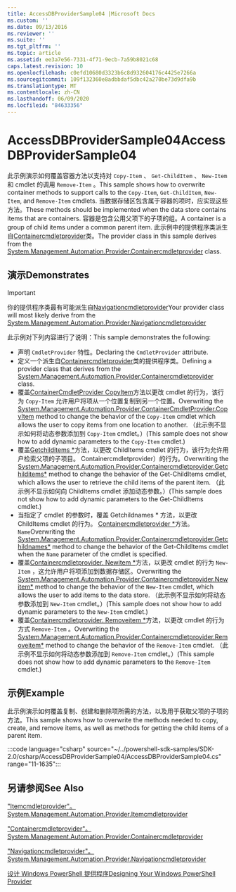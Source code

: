 ```yaml
---
title: AccessDBProviderSample04 |Microsoft Docs
ms.custom: ''
ms.date: 09/13/2016
ms.reviewer: ''
ms.suite: ''
ms.tgt_pltfrm: ''
ms.topic: article
ms.assetid: ee3a7e56-7331-4f71-9ecb-7a59b8021c68
caps.latest.revision: 10
ms.openlocfilehash: c0efd10680d3323b6c8d932604176c4425e7266a
ms.sourcegitcommit: 109f132360e8adbbdaf5dbc42a270be73d9dfa9b
ms.translationtype: MT
ms.contentlocale: zh-CN
ms.lasthandoff: 06/09/2020
ms.locfileid: "84633356"
---
```

# <a name="accessdbprovidersample04"></a><span data-ttu-id="fb54d-102">AccessDBProviderSample04</span><span class="sxs-lookup"><span data-stu-id="fb54d-102">AccessDBProviderSample04</span></span>

<span data-ttu-id="fb54d-103">此示例演示如何覆盖容器方法以支持对 `Copy-Item` 、 `Get-ChildItem` 、 `New-Item` 和 cmdlet 的调用 `Remove-Item` 。</span><span class="sxs-lookup"><span data-stu-id="fb54d-103">This sample shows how to overwrite container methods to support calls to the `Copy-Item`, `Get-ChildItem`, `New-Item`, and `Remove-Item` cmdlets.</span></span> <span data-ttu-id="fb54d-104">当数据存储区包含属于容器的项时，应实现这些方法。</span><span class="sxs-lookup"><span data-stu-id="fb54d-104">These methods should be implemented when the data store contains items that are containers.</span></span> <span data-ttu-id="fb54d-105">容器是包含公用父项下的子项的组。</span><span class="sxs-lookup"><span data-stu-id="fb54d-105">A container is a group of child items under a common parent item.</span></span> <span data-ttu-id="fb54d-106">此示例中的提供程序类派生自[Containercmdletprovider](/dotnet/api/System.Management.Automation.Provider.ContainerCmdletProvider)类。</span><span class="sxs-lookup"><span data-stu-id="fb54d-106">The provider class in this sample derives from the [System.Management.Automation.Provider.Containercmdletprovider](/dotnet/api/System.Management.Automation.Provider.ContainerCmdletProvider) class.</span></span>

## <a name="demonstrates"></a><span data-ttu-id="fb54d-107">演示</span><span class="sxs-lookup"><span data-stu-id="fb54d-107">Demonstrates</span></span>

> [!IMPORTANT]
> <span data-ttu-id="fb54d-108">你的提供程序类最有可能派生自[Navigationcmdletprovider](/dotnet/api/System.Management.Automation.Provider.NavigationCmdletProvider)</span><span class="sxs-lookup"><span data-stu-id="fb54d-108">Your provider class will most likely derive from the [System.Management.Automation.Provider.Navigationcmdletprovider](/dotnet/api/System.Management.Automation.Provider.NavigationCmdletProvider)</span></span>

<span data-ttu-id="fb54d-109">此示例对下列内容进行了说明：</span><span class="sxs-lookup"><span data-stu-id="fb54d-109">This sample demonstrates the following:</span></span>

- <span data-ttu-id="fb54d-110">声明 `CmdletProvider` 特性。</span><span class="sxs-lookup"><span data-stu-id="fb54d-110">Declaring the `CmdletProvider` attribute.</span></span>
- <span data-ttu-id="fb54d-111">定义一个派生自[Containercmdletprovider](/dotnet/api/System.Management.Automation.Provider.ContainerCmdletProvider)类的提供程序类。</span><span class="sxs-lookup"><span data-stu-id="fb54d-111">Defining a provider class that derives from the [System.Management.Automation.Provider.Containercmdletprovider](/dotnet/api/System.Management.Automation.Provider.ContainerCmdletProvider) class.</span></span>
- <span data-ttu-id="fb54d-112">覆盖[ContainerCmdletProvider CopyItem](/dotnet/api/System.Management.Automation.Provider.ContainerCmdletProvider.CopyItem)方法以更改 cmdlet 的行为，该行为 `Copy-Item` 允许用户将项从一个位置复制到另一个位置。</span><span class="sxs-lookup"><span data-stu-id="fb54d-112">Overwriting the [System.Management.Automation.Provider.ContainerCmdletProvider.CopyItem](/dotnet/api/System.Management.Automation.Provider.ContainerCmdletProvider.CopyItem) method to change the behavior of the `Copy-Item` cmdlet which allows the user to copy items from one location to another.</span></span> <span data-ttu-id="fb54d-113">（此示例不显示如何将动态参数添加到 `Copy-Item` cmdlet。）</span><span class="sxs-lookup"><span data-stu-id="fb54d-113">(This sample does not show how to add dynamic parameters to the `Copy-Item` cmdlet.)</span></span>
- <span data-ttu-id="fb54d-114">覆盖[Getchilditems \*](/dotnet/api/System.Management.Automation.Provider.ContainerCmdletProvider.GetChildItems)方法，以更改 ChildItems cmdlet 的行为，该行为允许用户检索父项的子项目。 Containercmdletprovider）的行为。</span><span class="sxs-lookup"><span data-stu-id="fb54d-114">Overwriting the [System.Management.Automation.Provider.Containercmdletprovider.Getchilditems\*](/dotnet/api/System.Management.Automation.Provider.ContainerCmdletProvider.GetChildItems) method to change the behavior of the Get-ChildItems cmdlet, which allows the user to retrieve the child items of the parent item.</span></span> <span data-ttu-id="fb54d-115">（此示例不显示如何向 ChildItems cmdlet 添加动态参数。）</span><span class="sxs-lookup"><span data-stu-id="fb54d-115">(This sample does not show how to add dynamic parameters to the Get-ChildItems cmdlet.)</span></span>
- <span data-ttu-id="fb54d-116">当指定了 cmdlet 的参数时，覆盖 Getchildnames \* 方法，以更改 ChildItems cmdlet 的行为。 [Containercmdletprovider \*](/dotnet/api/System.Management.Automation.Provider.ContainerCmdletProvider.GetChildNames)方法。 `Name`</span><span class="sxs-lookup"><span data-stu-id="fb54d-116">Overwriting the [System.Management.Automation.Provider.Containercmdletprovider.Getchildnames\*](/dotnet/api/System.Management.Automation.Provider.ContainerCmdletProvider.GetChildNames) method to change the behavior of the Get-ChildItems cmdlet when the `Name` parameter of the cmdlet is specified.</span></span>
- <span data-ttu-id="fb54d-117">覆盖[Containercmdletprovider. Newitem \*](/dotnet/api/System.Management.Automation.Provider.ContainerCmdletProvider.NewItem)方法，以更改 cmdlet 的行为 `New-Item` ，这允许用户将项添加到数据存储区。</span><span class="sxs-lookup"><span data-stu-id="fb54d-117">Overwriting the [System.Management.Automation.Provider.Containercmdletprovider.Newitem\*](/dotnet/api/System.Management.Automation.Provider.ContainerCmdletProvider.NewItem) method to change the behavior of the `New-Item` cmdlet, which allows the user to add items to the data store.</span></span> <span data-ttu-id="fb54d-118">（此示例不显示如何将动态参数添加到 `New-Item` cmdlet。）</span><span class="sxs-lookup"><span data-stu-id="fb54d-118">(This sample does not show how to add dynamic parameters to the `New-Item` cmdlet.)</span></span>
- <span data-ttu-id="fb54d-119">覆盖[Containercmdletprovider. Removeitem \*](/dotnet/api/System.Management.Automation.Provider.ContainerCmdletProvider.RemoveItem)方法，以更改 cmdlet 的行为方式 `Remove-Item` 。</span><span class="sxs-lookup"><span data-stu-id="fb54d-119">Overwriting the [System.Management.Automation.Provider.Containercmdletprovider.Removeitem\*](/dotnet/api/System.Management.Automation.Provider.ContainerCmdletProvider.RemoveItem) method to change the behavior of the `Remove-Item` cmdlet.</span></span> <span data-ttu-id="fb54d-120">（此示例不显示如何将动态参数添加到 `Remove-Item` cmdlet。）</span><span class="sxs-lookup"><span data-stu-id="fb54d-120">(This sample does not show how to add dynamic parameters to the `Remove-Item` cmdlet.)</span></span>

## <a name="example"></a><span data-ttu-id="fb54d-121">示例</span><span class="sxs-lookup"><span data-stu-id="fb54d-121">Example</span></span>

<span data-ttu-id="fb54d-122">此示例演示如何覆盖复制、创建和删除项所需的方法，以及用于获取父项的子项的方法。</span><span class="sxs-lookup"><span data-stu-id="fb54d-122">This sample shows how to overwrite the methods needed to copy, create, and remove items, as well as methods for getting the child items of a parent item.</span></span>

:::code language="csharp" source="~/../powershell-sdk-samples/SDK-2.0/csharp/AccessDBProviderSample04/AccessDBProviderSample04.cs" range="11-1635":::

## <a name="see-also"></a><span data-ttu-id="fb54d-123">另请参阅</span><span class="sxs-lookup"><span data-stu-id="fb54d-123">See Also</span></span>

[<span data-ttu-id="fb54d-124">"Itemcmdletprovider"。</span><span class="sxs-lookup"><span data-stu-id="fb54d-124">System.Management.Automation.Provider.Itemcmdletprovider</span></span>](/dotnet/api/System.Management.Automation.Provider.ItemCmdletProvider)

[<span data-ttu-id="fb54d-125">"Containercmdletprovider"。</span><span class="sxs-lookup"><span data-stu-id="fb54d-125">System.Management.Automation.Provider.Containercmdletprovider</span></span>](/dotnet/api/System.Management.Automation.Provider.ContainerCmdletProvider)

[<span data-ttu-id="fb54d-126">"Navigationcmdletprovider"。</span><span class="sxs-lookup"><span data-stu-id="fb54d-126">System.Management.Automation.Provider.Navigationcmdletprovider</span></span>](/dotnet/api/System.Management.Automation.Provider.NavigationCmdletProvider)

[<span data-ttu-id="fb54d-127">设计 Windows PowerShell 提供程序</span><span class="sxs-lookup"><span data-stu-id="fb54d-127">Designing Your Windows PowerShell Provider</span></span>](./provider-types.md)
